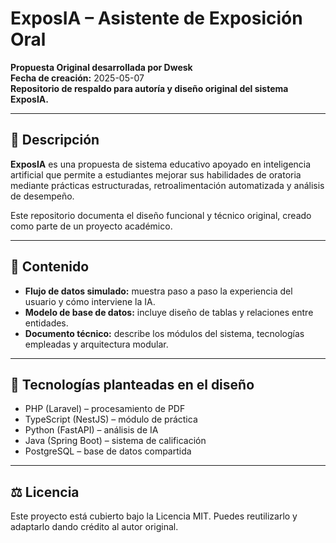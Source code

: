 # ExposIA – Asistente de Exposición Oral

**Propuesta Original desarrollada por Dwesk**  
**Fecha de creación:** 2025-05-07  
**Repositorio de respaldo para autoría y diseño original del sistema ExposIA.**

---

## 🧠 Descripción

**ExposIA** es una propuesta de sistema educativo apoyado en inteligencia artificial que permite a estudiantes mejorar sus habilidades de oratoria mediante prácticas estructuradas, retroalimentación automatizada y análisis de desempeño.

Este repositorio documenta el diseño funcional y técnico original, creado como parte de un proyecto académico.

---

## 📁 Contenido

- **Flujo de datos simulado:** muestra paso a paso la experiencia del usuario y cómo interviene la IA.
- **Modelo de base de datos:** incluye diseño de tablas y relaciones entre entidades.
- **Documento técnico:** describe los módulos del sistema, tecnologías empleadas y arquitectura modular.

---

## 🔧 Tecnologías planteadas en el diseño

- PHP (Laravel) – procesamiento de PDF
- TypeScript (NestJS) – módulo de práctica
- Python (FastAPI) – análisis de IA
- Java (Spring Boot) – sistema de calificación
- PostgreSQL – base de datos compartida

---

## ⚖️ Licencia

Este proyecto está cubierto bajo la Licencia MIT. Puedes reutilizarlo y adaptarlo dando crédito al autor original.
